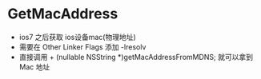 # GetMacAddress
* ios7 之后获取 ios设备mac(物理地址)
*  需要在  Other Linker Flags 添加 -lresolv
*  直接调用 + (nullable NSString *)getMacAddressFromMDNS; 就可以拿到Mac 地址
